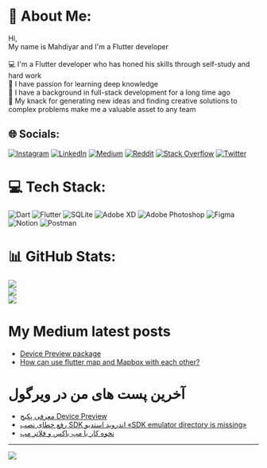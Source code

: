 # 💫 About Me:
Hi,<br>My name is Mahdiyar and I'm a Flutter developer<br><br>💻 I'm a Flutter developer who has honed his skills through self-study and hard work<br>🌱 I have passion for learning deep knowledge<br>🔭 I have a background in full-stack development for a long time ago<br>🤝 My knack for generating new ideas and finding creative solutions to complex problems make me a valuable asset to any team


## 🌐 Socials:
[![Instagram](https://img.shields.io/badge/Instagram-%23E4405F.svg?logo=Instagram&logoColor=white)](https://instagram.com/fluttergramming) [![LinkedIn](https://img.shields.io/badge/LinkedIn-%230077B5.svg?logo=linkedin&logoColor=white)](https://linkedin.com/in/mahdiyar-arbabzi) [![Medium](https://img.shields.io/badge/Medium-12100E?logo=medium&logoColor=white)](https://medium.com/@@m.arbabzi) [![Reddit](https://img.shields.io/badge/Reddit-%23FF4500.svg?logo=Reddit&logoColor=white)](https://reddit.com/user/mahDyarZ) [![Stack Overflow](https://img.shields.io/badge/-Stackoverflow-FE7A16?logo=stack-overflow&logoColor=white)](https://stackoverflow.com/users/15826420) [![Twitter](https://img.shields.io/badge/Twitter-%231DA1F2.svg?logo=Twitter&logoColor=white)](https://twitter.com/mahDyarZ90) 

# 💻 Tech Stack:
![Dart](https://img.shields.io/badge/dart-%230175C2.svg?style=for-the-badge&logo=dart&logoColor=white) ![Flutter](https://img.shields.io/badge/Flutter-%2302569B.svg?style=for-the-badge&logo=Flutter&logoColor=white) ![SQLite](https://img.shields.io/badge/sqlite-%2307405e.svg?style=for-the-badge&logo=sqlite&logoColor=white) ![Adobe XD](https://img.shields.io/badge/Adobe%20XD-470137?style=for-the-badge&logo=Adobe%20XD&logoColor=#FF61F6) ![Adobe Photoshop](https://img.shields.io/badge/adobephotoshop-%2331A8FF.svg?style=for-the-badge&logo=adobephotoshop&logoColor=white) 	![Figma](https://img.shields.io/badge/figma-%23F24E1E.svg?style=for-the-badge&logo=figma&logoColor=white) ![Notion](https://img.shields.io/badge/Notion-%23000000.svg?style=for-the-badge&logo=notion&logoColor=white) ![Postman](https://img.shields.io/badge/Postman-FF6C37?style=for-the-badge&logo=postman&logoColor=white)
# 📊 GitHub Stats:
![](https://github-readme-stats.vercel.app/api?username=mahdiyarz&theme=dark&hide_border=false&include_all_commits=false&count_private=true)<br/>
![](https://github-readme-streak-stats.herokuapp.com/?user=mahdiyarz&theme=dark&hide_border=false)<br/>
![](https://github-readme-stats.vercel.app/api/top-langs/?username=mahdiyarz&theme=dark&hide_border=false&include_all_commits=false&count_private=true&layout=compact)

# My Medium latest posts
<!-- MEDIUM:START -->
- [Device Preview package](https://medium.com/@m.arbabzi/device-preview-package-449459053c7?source=rss-baa8046802cb------2)
- [How can use flutter map and Mapbox with each other?](https://medium.com/@m.arbabzi/how-can-use-flutter-map-and-mapbox-with-each-other-1fd57dc9623a?source=rss-baa8046802cb------2)
<!-- MEDIUM:END -->
# آخرین پست های من در ویرگول
<!-- VIRGOOL:START -->
- [معرفی پکیج Device Preview](https://virgool.io/@m.arbabzi/%D9%85%D8%B9%D8%B1%D9%81%DB%8C-%D9%BE%DA%A9%DB%8C%D8%AC-device-preview-s2i50ltqkxh5)
- [رفع خطای نصب SDK اندروید استدیو «SDK emulator directory is missing»](https://virgool.io/@m.arbabzi/%D8%B1%D9%81%D8%B9-%D8%AE%D8%B7%D8%A7%DB%8C-%D9%86%D8%B5%D8%A8-sdk-%D8%A7%D9%86%D8%AF%D8%B1%D9%88%DB%8C%D8%AF-%D8%A7%D8%B3%D8%AA%D8%AF%DB%8C%D9%88-sdk-emulator-directory-is-missing-tlpmawotr7il)
- [نحوه کار با مپ باکس و فلاتر مپ](https://virgool.io/flutter-community/%D9%86%D8%AD%D9%88%D9%87-%DA%A9%D8%A7%D8%B1-%D8%A8%D8%A7-%D9%85%D9%BE-%D8%A8%D8%A7%DA%A9%D8%B3-%D9%88-%D9%81%D9%84%D8%A7%D8%AA%D8%B1-%D9%85%D9%BE-fmwdrhxvauwu)
<!-- VIRGOOL:END -->

---
[![](https://visitcount.itsvg.in/api?id=mahdiyarz&icon=2&color=0)](https://visitcount.itsvg.in)

<!-- Proudly created with GPRM ( https://gprm.itsvg.in ) -->

